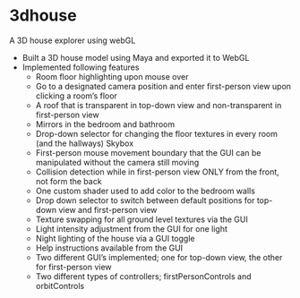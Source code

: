 # 3dhouse
A 3D house explorer using webGL

- Built a 3D house model using Maya and exported it to WebGL
- Implemented following features
  - Room floor highlighting upon mouse over
  - Go to a designated camera position and enter first-person view upon clicking a room’s floor
  - A roof that is transparent in top-down view and non-transparent in first-person view
  - Mirrors in the bedroom and bathroom
  - Drop-down selector for changing the floor textures in every room (and the hallways) Skybox
  - First-person mouse movement boundary that the GUI can be manipulated without the camera still moving
  - Collision detection while in first-person view ONLY from the front, not form the back
  - One custom shader used to add color to the bedroom walls
  - Drop down selector to switch between default positions for top-down view and first-person view
  - Texture swapping for all ground level textures via the GUI
  - Light intensity adjustment from the GUI for one light
  - Night lighting of the house via a GUI toggle
  - Help instructions available from the GUI
  - Two different GUI’s implemented; one for top-down view, the other for first-person view
  - Two different types of controllers; firstPersonControls and orbitControls
